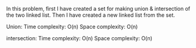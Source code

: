 In this problem, first I have created a set for making union & intersection of the two linked list. Then I have created a new linked list from the set.

Union: Time complexity: O(n) Space complexity: O(n)

intersection: Time complexity: O(n) Space complexity: O(n)
